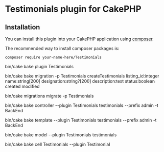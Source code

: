 # Testimonials plugin for CakePHP

## Installation

You can install this plugin into your CakePHP application using [composer](https://getcomposer.org).

The recommended way to install composer packages is:

```
composer require your-name-here/Testimonials
```

bin/cake bake plugin Testimonials

bin/cake bake migration -p Testimonials createTestimonials listing_id:integer name:string[200] designation:string?[200] description:text status:boolean created modified

bin/cake migrations migrate -p Testimonials

bin/cake bake controller --plugin Testimonials testimonials --prefix admin -t BackEnd

bin/cake bake template --plugin Testimonials testimonials --prefix admin -t BackEnd


bin/cake bake model --plugin Testimonials testimonials

bin/cake bake cell Testimonials --plugin Testimonial